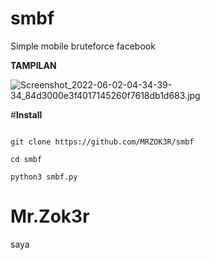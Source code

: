 # smbf
Simple mobile bruteforce facebook

**TAMPILAN**

![Screenshot_2022-06-02-04-34-39-34_84d3000e3f4017145260f7618db1d683.jpg](https://user-images.githubusercontent.com/96907156/171506185-e083e2f1-4207-462a-9649-930e29a5dd44.jpg)

#**Install**

```

git clone https://github.com/MRZOK3R/smbf

cd smbf

python3 smbf.py

```

# **Mr.Zok3r**
saya
